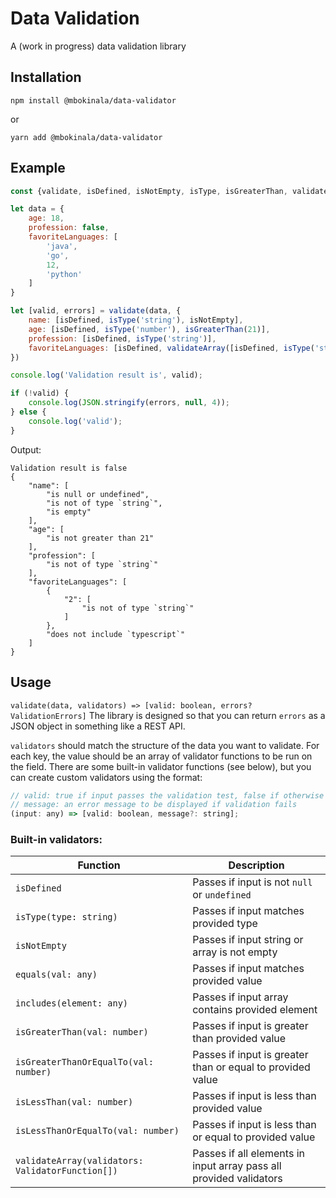 # Data Validation

A (work in progress) data validation library

## Installation
```shell
npm install @mbokinala/data-validator
```
or
```shell
yarn add @mbokinala/data-validator
```

## Example
```js
const {validate, isDefined, isNotEmpty, isType, isGreaterThan, validateArray, includes} = require('@mbokinala/data-validator');

let data = {
    age: 18,
    profession: false,
    favoriteLanguages: [
        'java',
        'go',
        12,
        'python'
    ]
}

let [valid, errors] = validate(data, {
    name: [isDefined, isType('string'), isNotEmpty],
    age: [isDefined, isType('number'), isGreaterThan(21)],
    profession: [isDefined, isType('string')],
    favoriteLanguages: [isDefined, validateArray([isDefined, isType('string')]), includes('typescript')]
})

console.log('Validation result is', valid);

if (!valid) {
    console.log(JSON.stringify(errors, null, 4));
} else {
    console.log('valid');
}
```
Output:
```
Validation result is false
{
    "name": [
        "is null or undefined",
        "is not of type `string`",
        "is empty"
    ],
    "age": [
        "is not greater than 21"
    ],
    "profession": [
        "is not of type `string`"
    ],
    "favoriteLanguages": [
        {
            "2": [
                "is not of type `string`"
            ]
        },
        "does not include `typescript`"
    ]
}
```

## Usage
`validate(data, validators) => [valid: boolean, errors? ValidationErrors]`
The library is designed so that you can return `errors` as a JSON object in something like a REST API.

`validators` should match the structure of the data you want to validate. For each key, the value should be an array of validator functions to be run on the field.
There are some built-in validator functions (see below), but you can create custom validators using the format:

```js
// valid: true if input passes the validation test, false if otherwise
// message: an error message to be displayed if validation fails
(input: any) => [valid: boolean, message?: string];
```

### Built-in validators:
| Function                                         | Description                                                        |
|--------------------------------------------------|--------------------------------------------------------------------|
| `isDefined`                                      | Passes if input is not `null` or `undefined`                       |
| `isType(type: string)`                           | Passes if input matches provided type                              |
| `isNotEmpty`                                     | Passes if input string or array is not empty                       |
| `equals(val: any)`                               | Passes if input matches provided value                             |
| `includes(element: any)`                         | Passes if input array contains provided element                    |
| `isGreaterThan(val: number)`                     | Passes if input is greater than provided value                     |
| `isGreaterThanOrEqualTo(val: number)`            | Passes if input is greater than or equal to provided value         |
| `isLessThan(val: number)`                        | Passes if input is less than provided value                        |
| `isLessThanOrEqualTo(val: number)`               | Passes if input is less than or equal to provided value            |
| `validateArray(validators: ValidatorFunction[])` | Passes if all elements in input array pass all provided validators |
